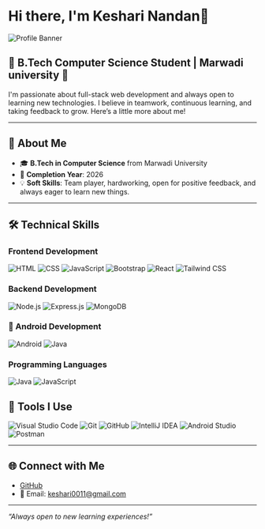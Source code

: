 # Hi there, I'm  Keshari Nandan👋

![Profile Banner](https://media.giphy.com/media/qgQUggAC3Pfv687qPC/giphy.gif)

## 🌟 B.Tech Computer Science Student | Marwadi university 🌟

I'm passionate about full-stack web development and always open to learning new technologies. I believe in teamwork, continuous learning, and taking feedback to grow. Here’s a little more about me!

---

## 🧳 About Me

- 🎓 **B.Tech in Computer Science** from Marwadi University  
- 🎯 **Completion Year**: 2026  
- 💡 **Soft Skills**: Team player, hardworking, open for positive feedback, and always eager to learn new things.

---

## 🛠 Technical Skills

### Frontend Development
![HTML](https://img.shields.io/badge/HTML-red?style=for-the-badge&logo=html5)
![CSS](https://img.shields.io/badge/CSS-blue?style=for-the-badge&logo=css3)
![JavaScript](https://img.shields.io/badge/JavaScript-yellow?style=for-the-badge&logo=javascript)
![Bootstrap](https://img.shields.io/badge/Bootstrap-purple?style=for-the-badge&logo=bootstrap)
![React](https://img.shields.io/badge/React-blue?style=for-the-badge&logo=react)
![Tailwind CSS](https://img.shields.io/badge/TailwindCSS-teal?style=for-the-badge&logo=tailwind-css)

### Backend Development
![Node.js](https://img.shields.io/badge/Node.js-green?style=for-the-badge&logo=node.js)
![Express.js](https://img.shields.io/badge/Express.js-black?style=for-the-badge&logo=express)
![MongoDB](https://img.shields.io/badge/MongoDB-green?style=for-the-badge&logo=mongodb)

### 📱 Android Development
![Android](https://img.shields.io/badge/Android-3DDC84?style=for-the-badge&logo=android&logoColor=white)
![Java](https://img.shields.io/badge/Java-blue?style=for-the-badge&logo=java)


### Programming Languages
![Java](https://img.shields.io/badge/Java-blue?style=for-the-badge&logo=java)
![JavaScript](https://img.shields.io/badge/JavaScript-yellow?style=for-the-badge&logo=javascript)


## 🧰 Tools I Use
![Visual Studio Code](https://img.shields.io/badge/VS%20Code-007ACC?style=for-the-badge&logo=visual-studio-code&logoColor=white)
![Git](https://img.shields.io/badge/Git-F05032?style=for-the-badge&logo=git&logoColor=white)
![GitHub](https://img.shields.io/badge/GitHub-181717?style=for-the-badge&logo=github)
![IntelliJ IDEA](https://img.shields.io/badge/IntelliJ%20IDEA-000000?style=for-the-badge&logo=intellij-idea&logoColor=white)
![Android Studio](https://img.shields.io/badge/Android%20Studio-3DDC84?style=for-the-badge&logo=android-studio&logoColor=white)
![Postman](https://img.shields.io/badge/Postman-FF6C37?style=for-the-badge&logo=postman&logoColor=white)


---

## 🌐 Connect with Me

- [GitHub](https://github.com/kesharigupta)
- 📧 Email: keshari0011@gmail.com

---

*“Always open to new learning experiences!”*

